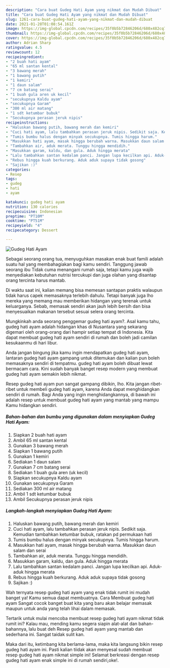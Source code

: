 ```yaml
---
description: "Cara buat Gudeg Hati Ayam yang nikmat dan Mudah Dibuat"
title: "Cara buat Gudeg Hati Ayam yang nikmat dan Mudah Dibuat"
slug: 1261-cara-buat-gudeg-hati-ayam-yang-nikmat-dan-mudah-dibuat
date: 2021-01-28T01:08:54.161Z
image: https://img-global.cpcdn.com/recipes/35f0b5b72846206d/680x482cq70/gudeg-hati-ayam-foto-resep-utama.jpg
thumbnail: https://img-global.cpcdn.com/recipes/35f0b5b72846206d/680x482cq70/gudeg-hati-ayam-foto-resep-utama.jpg
cover: https://img-global.cpcdn.com/recipes/35f0b5b72846206d/680x482cq70/gudeg-hati-ayam-foto-resep-utama.jpg
author: Adrian Sharp
ratingvalue: 4.5
reviewcount: 12
recipeingredient:
- "2 buah hati ayam"
- "65 ml santan kental"
- "3 bawang merah"
- "1 bawang putih"
- "1 kemiri"
- "1 daun salam"
- "7 cm batang serai"
- "1 buah gula aren uk kecil"
- "secukupnya Kaldu ayam"
- "secukupnya Garam"
- "300 ml air matang"
- "1 sdt ketumbar bubuk"
- "Secukupnya perasan jeruk nipis"
recipeinstructions:
- "Haluskan bawang putih, bawang merah dan kemiri"
- "Cuci hati ayam, lalu tambahkan perasan jeruk nipis. Sedikit saja. Kemudian tambahkan ketumbar bubuk, ratakan pd permukaan hati"
- "Tumis bumbu halus dengan minyak secukupnya. Tumis hingga harum."
- "Masukkan hati ayam, masak hingga berubah warna. Masukkan daun salam dan serai"
- "Tambahkan air, aduk merata. Tunggu hingga mendidih."
- "Masukkan garam, kaldu, dan gula. Aduk hingga merata"
- "Lalu tambahkan santan kedalam panci. Jangan lupa kecilkan api. Aduk-aduk hingga merata"
- "Rebus hingga kuah berkurang. Aduk aduk supaya tidak gosong"
- "Sajikan :)"
categories:
- Resep
tags:
- gudeg
- hati
- ayam

katakunci: gudeg hati ayam 
nutrition: 130 calories
recipecuisine: Indonesian
preptime: "PT10M"
cooktime: "PT51M"
recipeyield: "4"
recipecategory: Dessert

---
```



![Gudeg Hati Ayam](https://img-global.cpcdn.com/recipes/35f0b5b72846206d/680x482cq70/gudeg-hati-ayam-foto-resep-utama.jpg)

Sebagai seorang orang tua, menyuguhkan masakan enak buat famili adalah suatu hal yang membahagiakan bagi kamu sendiri. Tanggung jawab seorang ibu Tidak cuma menangani rumah saja, tetapi kamu juga wajib menyediakan kebutuhan nutrisi tercukupi dan juga olahan yang disantap orang tercinta harus mantab.

Di waktu  saat ini, kalian memang bisa memesan santapan praktis walaupun tidak harus capek memasaknya terlebih dahulu. Tetapi banyak juga lho mereka yang memang mau memberikan hidangan yang terenak untuk keluarganya. Sebab, memasak sendiri akan jauh lebih bersih dan bisa menyesuaikan makanan tersebut sesuai selera orang tercinta. 



Mungkinkah anda seorang penggemar gudeg hati ayam?. Asal kamu tahu, gudeg hati ayam adalah hidangan khas di Nusantara yang sekarang digemari oleh orang-orang dari hampir setiap tempat di Indonesia. Kita dapat membuat gudeg hati ayam sendiri di rumah dan boleh jadi camilan kesukaanmu di hari libur.

Anda jangan bingung jika kamu ingin mendapatkan gudeg hati ayam, lantaran gudeg hati ayam gampang untuk ditemukan dan kalian pun boleh memasaknya sendiri di tempatmu. gudeg hati ayam boleh dibuat lewat bermacam cara. Kini sudah banyak banget resep modern yang membuat gudeg hati ayam semakin lebih nikmat.

Resep gudeg hati ayam pun sangat gampang dibikin, lho. Kita jangan ribet-ribet untuk membeli gudeg hati ayam, karena Anda dapat menghidangkan sendiri di rumah. Bagi Anda yang ingin menghidangkannya, di bawah ini adalah resep untuk membuat gudeg hati ayam yang mantab yang mampu Kamu hidangkan sendiri.

<!--inarticleads1-->

##### Bahan-bahan dan bumbu yang digunakan dalam menyiapkan Gudeg Hati Ayam:

1. Siapkan 2 buah hati ayam
1. Ambil 65 ml santan kental
1. Gunakan 3 bawang merah
1. Siapkan 1 bawang putih
1. Gunakan 1 kemiri
1. Sediakan 1 daun salam
1. Gunakan 7 cm batang serai
1. Sediakan 1 buah gula aren (uk kecil)
1. Siapkan secukupnya Kaldu ayam
1. Gunakan secukupnya Garam
1. Sediakan 300 ml air matang
1. Ambil 1 sdt ketumbar bubuk
1. Ambil Secukupnya perasan jeruk nipis




<!--inarticleads2-->

##### Langkah-langkah menyiapkan Gudeg Hati Ayam:

1. Haluskan bawang putih, bawang merah dan kemiri
1. Cuci hati ayam, lalu tambahkan perasan jeruk nipis. Sedikit saja. Kemudian tambahkan ketumbar bubuk, ratakan pd permukaan hati
1. Tumis bumbu halus dengan minyak secukupnya. Tumis hingga harum.
1. Masukkan hati ayam, masak hingga berubah warna. Masukkan daun salam dan serai
1. Tambahkan air, aduk merata. Tunggu hingga mendidih.
1. Masukkan garam, kaldu, dan gula. Aduk hingga merata
1. Lalu tambahkan santan kedalam panci. Jangan lupa kecilkan api. Aduk-aduk hingga merata
1. Rebus hingga kuah berkurang. Aduk aduk supaya tidak gosong
1. Sajikan :)




Wah ternyata resep gudeg hati ayam yang enak tidak rumit ini mudah banget ya! Kamu semua dapat membuatnya. Cara Membuat gudeg hati ayam Sangat cocok banget buat kita yang baru akan belajar memasak maupun untuk anda yang telah lihai dalam memasak.

Tertarik untuk mulai mencoba membuat resep gudeg hati ayam nikmat tidak rumit ini? Kalau mau, mending kamu segera siapin alat-alat dan bahan-bahannya, lalu buat deh Resep gudeg hati ayam yang mantab dan sederhana ini. Sangat taidak sulit kan. 

Maka dari itu, ketimbang kita berlama-lama, maka kita langsung bikin resep gudeg hati ayam ini. Pasti kalian tiidak akan menyesal sudah membuat resep gudeg hati ayam nikmat simple ini! Selamat berkreasi dengan resep gudeg hati ayam enak simple ini di rumah sendiri,oke!.

